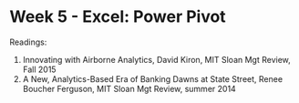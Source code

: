 # Week 5 - Excel: Power Pivot

Readings:

1. Innovating with Airborne Analytics, David Kiron, MIT Sloan Mgt Review, Fall 2015
2. A New, Analytics-Based Era of Banking Dawns at State Street, Renee Boucher Ferguson, MIT Sloan Mgt Review, summer 2014
